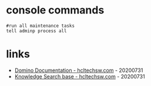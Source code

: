# console commands

```
#run all maintenance tasks
tell adminp process all
```

# links

* [Domino Documentation - hcltechsw.com](https://help.hcltechsw.com/domino/domino_welcome.html) - 20200731
* [Knowledge Search base - hcltechsw.com](https://support.hcltechsw.com/csm?id=kb_search) - 20200731

